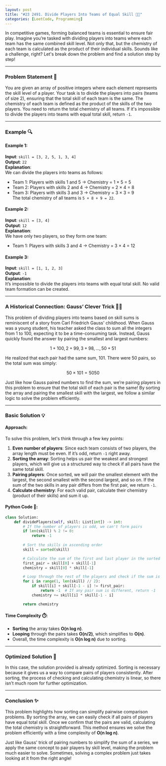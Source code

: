 ```yaml
---
layout: post
title: "#23 2491. Divide Players Into Teams of Equal Skill 🧠🚀"
categories: [LeetCode, Programming]
---
```


In competitive games, forming balanced teams is essential to ensure fair play. Imagine you’re tasked with dividing players into teams where each team has the same combined skill level. Not only that, but the chemistry of each team is calculated as the product of their individual skills. Sounds like a challenge, right? Let's break down the problem and find a solution step by step!

---

### Problem Statement 📜

You are given an array of positive integers where each element represents the skill level of a player. Your task is to divide the players into pairs (teams of size 2), ensuring that the total skill of each team is the same. The chemistry of each team is defined as the product of the skills of the two players. You need to return the total chemistry of all teams. If it's impossible to divide the players into teams with equal total skill, return `-1`.

---

### Example 🔍

#### Example 1:
**Input**: `skill = [3, 2, 5, 1, 3, 4]`  
**Output**: `22`  
**Explanation**:  
We can divide the players into teams as follows:
- Team 1: Players with skills 1 and 5 → Chemistry = 1 × 5 = 5
- Team 2: Players with skills 2 and 4 → Chemistry = 2 × 4 = 8
- Team 3: Players with skills 3 and 3 → Chemistry = 3 × 3 = 9  
The total chemistry of all teams is `5 + 8 + 9 = 22`.

#### Example 2:
**Input**: `skill = [3, 4]`  
**Output**: `12`  
**Explanation**:  
We have only two players, so they form one team:  
- Team 1: Players with skills 3 and 4 → Chemistry = 3 × 4 = 12

#### Example 3:
**Input**: `skill = [1, 1, 2, 3]`  
**Output**: `-1`  
**Explanation**:  
It’s impossible to divide the players into teams with equal total skill. No valid team formation can be created.

---

### A Historical Connection: Gauss’ Clever Trick 🧠✨

This problem of dividing players into teams based on skill sums is reminiscent of a story from Carl Friedrich Gauss' childhood. When Gauss was a young student, his teacher asked the class to sum all the integers from 1 to 100, expecting it to be a time-consuming task. Instead, Gauss quickly found the answer by pairing the smallest and largest numbers:

$$
1 + 100, \, 2 + 99, \, 3 + 98, \dots, 50 + 51
$$

He realized that each pair had the same sum, 101. There were 50 pairs, so the total sum was simply:

$$
50 \times 101 = 5050
$$

Just like how Gauss paired numbers to find the sum, we’re pairing players in this problem to ensure that the total skill of each pair is the same! By sorting the array and pairing the smallest skill with the largest, we follow a similar logic to solve the problem efficiently.

---

### Basic Solution 💡

#### Approach:
To solve this problem, let's think through a few key points:
1. **Even number of players**: Since each team consists of two players, the array length must be even. If it’s odd, return `-1` right away.
2. **Sorting the array**: Sorting helps us pair the weakest and strongest players, which will give us a structured way to check if all pairs have the same total skill.
3. **Pairing players**: Once sorted, we will pair the smallest element with the largest, the second smallest with the second largest, and so on. If the sum of the two skills in any pair differs from the first pair, we return `-1`.
4. **Calculate chemistry**: For each valid pair, calculate their chemistry (product of their skills) and sum it up.

#### Python Code 🐍:
```python
class Solution:
    def dividePlayers(self, skill: List[int]) -> int:
        # If the number of players is odd, we can't form pairs
        if len(skill) % 2 != 0:
            return -1
        
        # Sort the skills in ascending order
        skill = sorted(skill)

        # Calculate the sum of the first and last player in the sorted array
        first_pair = skill[0] + skill[-1]
        chemistry = skill[0] * skill[-1]

        # Loop through the rest of the players and check if the sum is consistent
        for i in range(1, len(skill) // 2):
            if skill[i] + skill[-1 - i] != first_pair:
                return -1  # If any pair sum is different, return -1
            chemistry += skill[i] * skill[-1 - i]

        return chemistry
```

#### Time Complexity ⏱️:
- **Sorting** the array takes **O(n log n)**.
- **Looping** through the pairs takes **O(n/2)**, which simplifies to **O(n)**.
- Overall, the time complexity is **O(n log n)** due to sorting.

---

### Optimized Solution 🔄

In this case, the solution provided is already optimized. Sorting is necessary because it gives us a way to compare pairs of players consistently. After sorting, the process of checking and calculating chemistry is linear, so there isn’t much room for further optimization.

---

### Conclusion ✨

This problem highlights how sorting can simplify pairwise comparison problems. By sorting the array, we can easily check if all pairs of players have equal total skill. Once we confirm that the pairs are valid, calculating the total chemistry is straightforward. This method ensures we solve the problem efficiently with a time complexity of **O(n log n)**.

Just like Gauss' trick of pairing numbers to simplify the sum of a series, we apply the same concept to pair players by skill level, making the problem much easier to solve. Sometimes, solving a complex problem just takes looking at it from the right angle!
